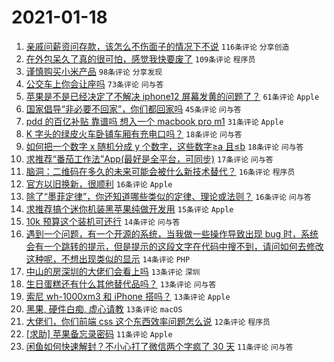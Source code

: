 # 2021-01-18

1. [亲戚问薪资问存款，该怎么不伤面子的情况下不说](https://www.v2ex.com/t/745835) `116条评论` `分享创造`
1. [在外包呆久了真的很可怕，感觉我快要废了](https://www.v2ex.com/t/745772) `109条评论` `程序员`
1. [谨慎购买小米产品](https://www.v2ex.com/t/745792) `98条评论` `分享发现`
1. [公交车上你会让座吗](https://www.v2ex.com/t/745882) `73条评论` `问与答`
1. [苹果是不是已经决定了不解决 iphone12 屏幕发黄的问题了？](https://www.v2ex.com/t/745763) `61条评论` `Apple`
1. [国家倡导“非必要不回家”，你们都回家吗](https://www.v2ex.com/t/745791) `45条评论` `问与答`
1. [pdd 的百亿补贴 靠谱吗 想入一个 macbook pro m1](https://www.v2ex.com/t/745966) `31条评论` `Apple`
1. [K 字头的绿皮火车卧铺车厢有充电口吗？](https://www.v2ex.com/t/745990) `18条评论` `问与答`
1. [如何把一个数字 x 随机分成 y 个数字，这些数字≥a 且≤b](https://www.v2ex.com/t/745915) `18条评论` `问与答`
1. [求推荐“番茄工作法”App(最好是全平台，可同步)](https://www.v2ex.com/t/745774) `17条评论` `问与答`
1. [脑洞：二维码在多久的未来可能会被什么新技术替代？](https://www.v2ex.com/t/745891) `16条评论` `程序员`
1. [官方以旧换新，很顺利](https://www.v2ex.com/t/745776) `16条评论` `Apple`
1. [除了“墨菲定律”，你还知道哪些类似的定律、理论或法则？](https://www.v2ex.com/t/745775) `16条评论` `问与答`
1. [求推荐搞个迷你机装黑苹果纯做开发用](https://www.v2ex.com/t/745946) `15条评论` `Apple`
1. [10k 预算这个装机可还行](https://www.v2ex.com/t/745959) `14条评论` `问与答`
1. [遇到一个问题，有一个开源的系统，当我做一些操作导致出现 bug 时，系统会有一个跳转的提示，但是提示的这段文字在代码中搜不到，请问如何去修改这种呢，不想出现类似的显示](https://www.v2ex.com/t/745880) `14条评论` `PHP`
1. [中山的房深圳的大佬们会看上吗](https://www.v2ex.com/t/745948) `13条评论` `深圳`
1. [生日蛋糕还有什么其他替代品吗？](https://www.v2ex.com/t/745796) `13条评论` `问与答`
1. [索尼 wh-1000xm3 和 iPhone 搭吗？](https://www.v2ex.com/t/745788) `13条评论` `Apple`
1. [黑果, 硬件白痴, 虚心请教](https://www.v2ex.com/t/745782) `13条评论` `macOS`
1. [大佬们，你们前端 css 这个东西效率问题怎么说](https://www.v2ex.com/t/745865) `12条评论` `程序员`
1. [[求助] 苹果备忘录密码](https://www.v2ex.com/t/745862) `11条评论` `Apple`
1. [闲鱼如何快速解封？不小心打了微信两个字疯了 30 天](https://www.v2ex.com/t/745767) `11条评论` `问与答`
